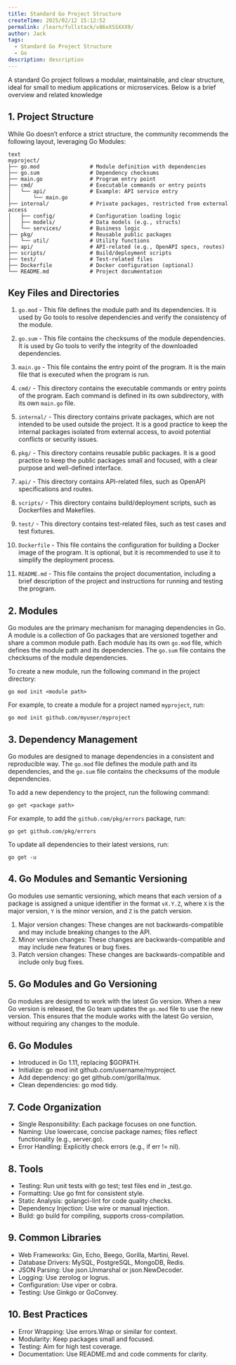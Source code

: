 ```yaml
---
title: Standard Go Project Structure
createTime: 2025/02/12 15:12:52
permalink: /learn/fullstack/v86xXSSXXX9/
author: Jack
tags:
  - Standard Go Project Structure
  - Go
description: description
---
```



A standard Go project follows a modular, maintainable, and clear structure, ideal for small to medium applications or microservices. Below is a brief overview and related knowledge

## 1. Project Structure

While Go doesn’t enforce a strict structure, the community recommends the following layout, leveraging Go Modules:

```
text
myproject/
├── go.mod                # Module definition with dependencies
├── go.sum                # Dependency checksums
├── main.go               # Program entry point
├── cmd/                  # Executable commands or entry points
│   └── api/              # Example: API service entry
│       └── main.go
├── internal/             # Private packages, restricted from external access
│   ├── config/           # Configuration loading logic
│   ├── models/           # Data models (e.g., structs)
│   └── services/         # Business logic
├── pkg/                  # Reusable public packages
│   └── util/             # Utility functions
├── api/                  # API-related (e.g., OpenAPI specs, routes)
├── scripts/              # Build/deployment scripts
├── test/                 # Test-related files
├── Dockerfile            # Docker configuration (optional)
└── README.md             # Project documentation

```

## Key Files and Directories

1. `go.mod` - This file defines the module path and its dependencies. It is used by Go tools to resolve dependencies and verify the consistency of the module.

2. `go.sum` - This file contains the checksums of the module dependencies. It is used by Go tools to verify the integrity of the downloaded dependencies.

3. `main.go` - This file contains the entry point of the program. It is the main file that is executed when the program is run.

4. `cmd/` - This directory contains the executable commands or entry points of the program. Each command is defined in its own subdirectory, with its own `main.go` file.

5. `internal/` - This directory contains private packages, which are not intended to be used outside the project. It is a good practice to keep the internal packages isolated from external access, to avoid potential conflicts or security issues.

6. `pkg/` - This directory contains reusable public packages. It is a good practice to keep the public packages small and focused, with a clear purpose and well-defined interface.

7. `api/` - This directory contains API-related files, such as OpenAPI specifications and routes.

8. `scripts/` - This directory contains build/deployment scripts, such as Dockerfiles and Makefiles.

9. `test/` - This directory contains test-related files, such as test cases and test fixtures.

10. `Dockerfile` - This file contains the configuration for building a Docker image of the program. It is optional, but it is recommended to use it to simplify the deployment process.

11. `README.md` - This file contains the project documentation, including a brief description of the project and instructions for running and testing the program.

## 2. Modules

Go modules are the primary mechanism for managing dependencies in Go. A module is a collection of Go packages that are versioned together and share a common module path. Each module has its own `go.mod` file, which defines the module path and its dependencies. The `go.sum` file contains the checksums of the module dependencies.

To create a new module, run the following command in the project directory:

```shell
go mod init <module path>
```

For example, to create a module for a project named `myproject`, run:

```shell
go mod init github.com/myuser/myproject
```

## 3. Dependency Management

Go modules are designed to manage dependencies in a consistent and reproducible way. The `go.mod` file defines the module path and its dependencies, and the `go.sum` file contains the checksums of the module dependencies.

To add a new dependency to the project, run the following command:

```shell
go get <package path>
```

For example, to add the `github.com/pkg/errors` package, run:

```shell
go get github.com/pkg/errors
```

To update all dependencies to their latest versions, run:

```shell
go get -u
```

## 4. Go Modules and Semantic Versioning

Go modules use semantic versioning, which means that each version of a package is assigned a unique identifier in the format `vX.Y.Z`, where `X` is the major version, `Y` is the minor version, and `Z` is the patch version.

1. Major version changes: These changes are not backwards-compatible and may include breaking changes to the API.
2. Minor version changes: These changes are backwards-compatible and may include new features or bug fixes.
3. Patch version changes: These changes are backwards-compatible and include only bug fixes.

## 5. Go Modules and Go Versioning

Go modules are designed to work with the latest Go version. When a new Go version is released, the Go team updates the `go.mod` file to use the new version. This ensures that the module works with the latest Go version, without requiring any changes to the module.


## 6. Go Modules

- Introduced in Go 1.11, replacing $GOPATH.
- Initialize: go mod init github.com/username/myproject.
- Add dependency: go get github.com/gorilla/mux.
- Clean dependencies: go mod tidy.

## 7. Code Organization

- Single Responsibility: Each package focuses on one function.
- Naming: Use lowercase, concise package names; files reflect functionality (e.g., server.go).
- Error Handling: Explicitly check errors (e.g., if err != nil).

## 8. Tools

- Testing: Run unit tests with go test; test files end in _test.go.
- Formatting: Use go fmt for consistent style.
- Static Analysis: golangci-lint for code quality checks.
- Dependency Injection: Use wire or manual injection.
- Build: go build for compiling, supports cross-compilation.

## 9. Common Libraries

- Web Frameworks: Gin, Echo, Beego, Gorilla, Martini, Revel.
- Database Drivers: MySQL, PostgreSQL, MongoDB, Redis.
- JSON Parsing: Use json.Unmarshal or json.NewDecoder.
- Logging: Use zerolog or logrus.
- Configuration: Use viper or cobra.
- Testing: Use Ginkgo or GoConvey.

## 10. Best Practices

- Error Wrapping: Use errors.Wrap or similar for context.
- Modularity: Keep packages small and focused.
- Testing: Aim for high test coverage.
- Documentation: Use README.md and code comments for clarity.
